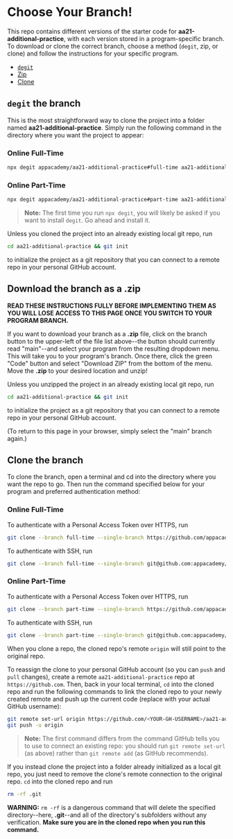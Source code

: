 # Choose Your Branch!

This repo contains different versions of the starter code for **aa21-additional-practice**,
with each version stored in a program-specific branch. To download or clone the
correct branch, choose a method (`degit`, zip, or clone) and follow the
instructions for your specific program.

* [`degit`](#degit-the-branch)
* [Zip](#download-the-branch-as-a-zip)
* [Clone](#clone-the-branch)

## `degit` the branch

This is the most straightforward way to clone the project into a folder named
**aa21-additional-practice**. Simply run the following command in the directory where you want
the project to appear:

### Online Full-Time

```sh
npx degit appacademy/aa21-additional-practice#full-time aa21-additional-practice
```

### Online Part-Time

```sh
npx degit appacademy/aa21-additional-practice#part-time aa21-additional-practice
```

> **Note:** The first time you run `npx degit`, you will likely be asked if you
> want to install `degit`. Go ahead and install it.  

Unless you cloned the project into an already existing local git repo, run

```sh
cd aa21-additional-practice && git init
```

to initialize the project as a git repository that you can connect to a remote
repo in your personal GitHub account.

## Download the branch as a .zip

**READ THESE INSTRUCTIONS FULLY BEFORE IMPLEMENTING THEM AS YOU WILL LOSE ACCESS
TO THIS PAGE ONCE YOU SWITCH TO YOUR PROGRAM BRANCH.**

If you want to download your branch as a __.zip__ file, click on the branch
button to the upper-left of the file list above--the button should currently
read "main"--and select your program from the resulting dropdown menu. This will
take you to your program's branch. Once there, click the green "Code" button and
select "Download ZIP" from the bottom of the menu. Move the __.zip__ to your
desired location and unzip!

Unless you unzipped the project in an already existing local git repo, run

```sh
cd aa21-additional-practice && git init
```

to initialize the project as a git repository that you can connect to a remote
repo in your personal GitHub account.

(To return to this page in your browser, simply select the "main" branch again.)

## Clone the branch

To clone the branch, open a terminal and cd into the directory where you want
the repo to go. Then run the command specified below for your program and
preferred authentication method:

### Online Full-Time

To authenticate with a Personal Access Token over HTTPS, run

```sh
git clone --branch full-time --single-branch https://github.com/appacademy/aa21-additional-practice.git
```

To authenticate with SSH, run

```sh
git clone --branch full-time --single-branch git@github.com:appacademy/aa21-additional-practice.git
```

### Online Part-Time

To authenticate with a Personal Access Token over HTTPS, run

```sh
git clone --branch part-time --single-branch https://github.com/appacademy/aa21-additional-practice.git
```

To authenticate with SSH, run

```sh
git clone --branch part-time --single-branch git@github.com:appacademy/aa21-additional-practice.git
```

When you clone a repo, the cloned repo's remote `origin` will still point to the
original repo.

To reassign the clone to your personal GitHub account (so you can `push` and
`pull` changes), create a remote `aa21-additional-practice` repo at `https://github.com`.
Then, back in your local terminal, `cd` into the cloned repo and run the
following commands to link the cloned repo to your newly created remote and push
up the current code (replace <YOUR-GH-USERNAME> with your actual GitHub username):

```sh
git remote set-url origin https://github.com/<YOUR-GH-USERNAME>/aa21-additional-practice
git push -u origin
```

 > **Note:** The first command differs from the command GitHub tells you to use
 > to connect an existing repo: you should run `git remote set-url` (as above)
 > rather than `git remote add` (as GitHub recommends).

 If you instead clone the project into a folder already initialized as a local
 git repo, you just need to remove the clone's remote connection to the original
 repo. `cd` into the cloned repo and run

 ```sh
 rm -rf .git
 ```

**WARNING:** `rm -rf` is a dangerous command that will delete the specified
directory--here, __.git__--and all of the directory's subfolders without any
verification. **Make sure you are in the cloned repo when you run this
command.**
